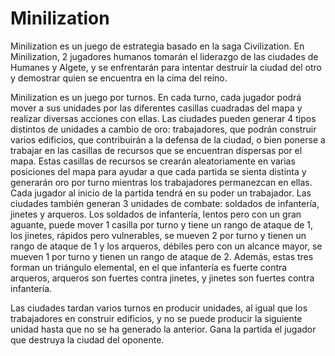 # Minilization
Minilization es un juego de estrategia basado en la saga Civilization. En Minilization, 2 jugadores humanos tomarán el liderazgo de las ciudades de Humanes y Algete, y se enfrentarán para intentar destruir la ciudad del otro y demostrar quien se encuentra en la cima del reino.

Minilization es un juego por turnos. En cada turno, cada jugador podrá mover a sus unidades por las diferentes casillas cuadradas del mapa y realizar diversas acciones con ellas. Las ciudades pueden generar 4 tipos distintos de unidades a cambio de oro: trabajadores, que podrán construir varios edificios, que contribuirán a la defensa de la ciudad, o bien ponerse a trabajar en las casillas de recursos que se encuentran dispersas por el mapa. Estas casillas de recursos se crearán aleatoriamente en varias posiciones del mapa para ayudar a que cada partida se sienta distinta y generarán oro por turno mientras los trabajadores permanezcan en ellas. Cada jugador al inicio de la partida tendrá en su poder un trabajador. Las ciudades también generan 3 unidades de combate: soldados de infantería, jinetes y arqueros. Los soldados de infantería, lentos pero con un gran aguante, puede mover 1 casilla por turno y tiene un rango de ataque de 1, los jinetes, rápidos pero vulnerables, se mueven 2 por turno y tienen un rango de ataque de 1 y los arqueros, débiles pero con un alcance mayor, se mueven 1 por turno y tienen un rango de ataque de 2. Además, estas tres forman un triángulo elemental, en el que infantería es fuerte contra arqueros, arqueros son fuertes contra jinetes, y jinetes son fuertes contra infantería.

Las ciudades tardan varios turnos en producir unidades, al igual que los trabajadores en construir edificios, y no se puede producir la siguiente unidad hasta que no se ha generado la anterior. Gana la partida el jugador que destruya la ciudad del oponente.
